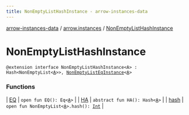 ```yaml
---
title: NonEmptyListHashInstance - arrow-instances-data
---
```


[arrow-instances-data](../../index.html) / [arrow.instances](../index.html) / [NonEmptyListHashInstance](./index.html)

# NonEmptyListHashInstance

`@extension interface NonEmptyListHashInstance<A> : Hash<NonEmptyList<`[`A`](index.html#A)`>>, `[`NonEmptyListEqInstance`](../-non-empty-list-eq-instance/index.html)`<`[`A`](index.html#A)`>`

### Functions

| [EQ](-e-q.html) | `open fun EQ(): Eq<`[`A`](index.html#A)`>` |
| [HA](-h-a.html) | `abstract fun HA(): Hash<`[`A`](index.html#A)`>` |
| [hash](hash.html) | `open fun NonEmptyList<`[`A`](index.html#A)`>.hash(): `[`Int`](https://kotlinlang.org/api/latest/jvm/stdlib/kotlin/-int/index.html) |

